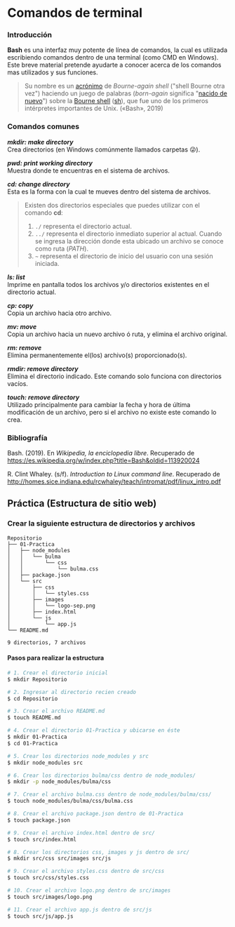 # Comandos de terminal

### Introducción

**Bash** es una interfaz muy potente de línea de comandos, la cual es utilizada escribiendo comandos dentro de una terminal (como CMD en Windows). Este breve material pretende ayudarte a conocer acerca de los comandos mas utilizados y sus funciones.

> Su nombre es un [acrónimo](https://es.wikipedia.org/wiki/Acr%C3%B3nimo) de *Bourne-again shell* ("shell Bourne otra vez") haciendo un juego de palabras (*born-again* significa "[nacido de nuevo](https://es.wikipedia.org/wiki/Cristiano_renacido)") sobre la [Bourne shell](https://es.wikipedia.org/wiki/Bourne_shell) ([sh](https://es.wikipedia.org/wiki/Sh)), que fue uno de los primeros intérpretes importantes de Unix. («Bash», 2019)



### Comandos comunes

***mkdir: make directory***<br>Crea directorios (en Windows comúnmente llamados carpetas 😜).

***pwd: print working directory***<br>Muestra donde te encuentras en el sistema de archivos.

***cd: change directory***<br>Esta es la forma con la cual te mueves dentro del sistema de archivos.

> Existen dos directorios especiales que puedes utilizar con el comando **cd**:
>
> 1. `./` representa el directorio actual.
> 2. `../` representa el directorio inmediato superior al actual.
>    Cuando se ingresa la dirección donde esta ubicado un archivo se conoce como ruta (*PATH*).
> 3. `~` representa el directorio de inicio del usuario con una sesión iniciada.

***ls: list***<br>Imprime en pantalla todos los archivos y/o directorios existentes en el directorio actual.

***cp: copy***<br>Copia un archivo hacia otro archivo.

***mv: move***<br>Copia un archivo hacia un nuevo archivo ó ruta, y elimina el archivo original.

***rm: remove***<br>Elimina permanentemente el(los) archivo(s) proporcionado(s).

***rmdir: remove directory***<br>Elimina el directorio indicado. Este comando solo funciona con directorios vacíos.

***touch: remove directory***<br>Utilizado principalmente para cambiar la fecha y hora de última modificación de un archivo, pero si el archivo no existe este comando lo crea.



### Bibliografía

Bash. (2019). En *Wikipedia, la enciclopedia libre*. Recuperado de <https://es.wikipedia.org/w/index.php?title=Bash&oldid=113920024>

R. Clint Whaley. (s/f). *Introduction to Linux command line*. Recuperado de <http://homes.sice.indiana.edu/rcwhaley/teach/intromat/pdf/linux_intro.pdf>



## Práctica (Estructura de sitio web)

### Crear la siguiente estructura de directorios y archivos

```
Repositorio
├── 01-Practica
│   ├── node_modules
│   │   └── bulma
│   │       └── css
│   │           └── bulma.css
│   ├── package.json
│   └── src
│       ├── css
│       │   └── styles.css
│       ├── images
│       │   └── logo-sep.png
│       ├── index.html
│       └── js
│           └── app.js
└── README.md

9 directorios, 7 archivos
```



#### Pasos para realizar la estructura

```bash
# 1. Crear el directorio inicial
$ mkdir Repositorio

# 2. Ingresar al directorio recien creado
$ cd Repositorio

# 3. Crear el archivo README.md
$ touch README.md

# 4. Crear el directorio 01-Practica y ubicarse en éste
$ mkdir 01-Practica
$ cd 01-Practica

# 5. Crear los directorios node_modules y src
$ mkdir node_modules src

# 6. Crear los directorios bulma/css dentro de node_modules/
$ mkdir -p node_modules/bulma/css

# 7. Crear el archivo bulma.css dentro de node_modules/bulma/css/
$ touch node_modules/bulma/css/bulma.css

# 8. Crear el archivo package.json dentro de 01-Practica
$ touch package.json

# 9. Crear el archivo index.html dentro de src/
$ touch src/index.html

# 8. Crear los directorios css, images y js dentro de src/
$ mkdir src/css src/images src/js

# 9. Crear el archivo styles.css dentro de src/css
$ touch src/css/styles.css

# 10. Crear el archivo logo.png dentro de src/images
$ touch src/images/logo.png

# 11. Crear el archivo app.js dentro de src/js
$ touch src/js/app.js
```

